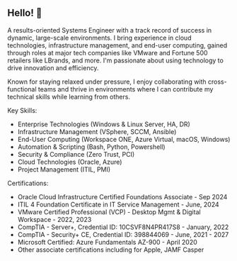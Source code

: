 ## Hello! 👋

<!--
**lcarlton-public/lcarlton-public** is a ✨ _special_ ✨ repository because its `README.md` (this file) appears on your GitHub profile. -->

A results-oriented Systems Engineer with a track record of success in dynamic, large-scale environments. I bring experience in cloud technologies, infrastructure management, and end-user computing, gained through roles at major tech companies like VMware and Fortune 500 retailers like LBrands, and more. I'm passionate about using technology to drive innovation and efficiency.

Known for staying relaxed under pressure, I enjoy collaborating with cross-functional teams and thrive in environments where I can contribute my technical skills while learning from others.

Key Skills:

* Enterprise Technologies (Windows & Linux Server, HA, DR)
* Infrastructure Management (VSphere, SCCM, Ansible)
* End-User Computing (Workspace ONE, Azure Virtual, macOS, Windows)
* Automation & Scripting (Bash, Python, Powershell)
* Security & Compliance (Zero Trust, PCI)
* Cloud Technologies (Oracle, Azure)
* Project Management (ITIL, PMI)

Certifications: 
* Oracle Cloud Infrastructure Certified Foundations Associate - Sep 2024
* ITIL 4 Foundation Certificate in IT Service Management - June, 2024
* VMware Certified Professional (VCP) - Desktop Mgmt & Digital Workspace  - 2022, 2023
* CompTIA - Server+, Credential ID: 10CSVF8N4PR417S8 - January, 2022
* CompTIA - Security+ CE, Credential ID: 398844069 - June, 2021 - 2027
* Microsoft Certified: Azure Fundamentals AZ-900 - April 2020
* Other associate certifications including for Apple,  JAMF Casper

<!--
Here are some ideas to get you started:

- 🔭 I’m currently working on ...
- 🌱 I’m currently learning ...
- 👯 I’m looking to collaborate on ...
- 🤔 I’m looking for help with ...
- 💬 Ask me about ...
- 📫 How to reach me: ...
- 😄 Pronouns: ...
- ⚡ Fun fact: ...
-->
